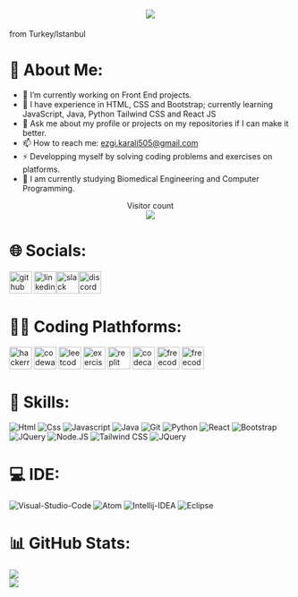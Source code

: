 <h1 align="center">
  <a href="https://git.io/typing-svg">
    <img src="https://readme-typing-svg.herokuapp.com/?lines=Junior+Front+End+Developer!;Ezgi+Karalı&center=true&size=25">
  </a>
</h1>
from Turkey/Istanbul

# 💫 About Me: 
- 🔭 I’m currently working on Front End projects.
- 🌱 I have experience in HTML, CSS and Bootstrap; currently learning JavaScript, Java, Python Tailwind CSS and React JS
- 💬 Ask me about my profile or projects on my repositories if I can make it better. 
- 📫 How to reach me: ezgi.karali505@gmail.com
- ⚡ Developping myself by solving coding problems and exercises on platforms.
- 📙 I am currently studying Biomedical Engineering and Computer Programming. 

<p align="center"> 
  Visitor count<br>
   <img src="https://profile-counter.glitch.me/ezgikarali4/count.svg" />
</p>

# 🌐 Socials:
[<img src='https://cdn.jsdelivr.net/npm/simple-icons@3.0.1/icons/github.svg' alt='github' height='40'>](https://github.com/ezgikarali4)  [<img src='https://cdn.jsdelivr.net/npm/simple-icons@3.0.1/icons/linkedin.svg' alt='linkedin' height='40'>](https://www.linkedin.com/in/ezgikarali/)<img src='https://cdn.jsdelivr.net/npm/simple-icons@3.0.1/icons/slack.svg' alt='slack' height='40'><img src='https://cdn.jsdelivr.net/npm/simple-icons@3.0.1/icons/discord.svg' alt='discord' height='40'>

# 👩‍💻 Coding Plathforms:
[<img src='https://cdn.jsdelivr.net/npm/simple-icons@3.0.1/icons/hackerrank.svg' alt='hackerrank' height='40'>](https://www.hackerrank.com/ezgi_karali505)
[<img src='https://cdn.jsdelivr.net/npm/simple-icons@3.0.1/icons/codewars.svg' alt='codewars' height='40'>](https://www.codewars.com/users/ezgikarali4)
[<img src='https://cdn.jsdelivr.net/npm/simple-icons@3.0.1/icons/leetcode.svg' alt='leetcode' height='40'>](https://leetcode.com/ezgikarali/)
<img src='https://cdn.jsdelivr.net/npm/simple-icons@3.0.1/icons/exercism.svg' alt='exercism' height='40'>
[<img src='https://cdn.jsdelivr.net/npm/simple-icons@3.0.1/icons/repl-dot-it.svg' alt='replit' height='40'>](https://replit.com/@ezgikarali505)
[<img src='https://cdn.jsdelivr.net/npm/simple-icons@3.0.1/icons/codecademy.svg' alt='codecademy' height='40'>](https://www.codecademy.com/profiles/ezgikarali)
[<img src='https://cdn.jsdelivr.net/npm/simple-icons@3.0.1/icons/freecodecamp.svg' alt='freecodecamp' height='40'>](https://www.freecodecamp.org/ezgikarali)
[<img src='https://cdn.jsdelivr.net/npm/simple-icons@3.0.1/icons/codepen.svg' alt='freecodecamp' height='40'>](https://codepen.io/ezgikarali4)

# 🚀 Skills:
![Html](https://img.shields.io/badge/HTML5-E34F26?style=for-the-badge&logo=html5&logoColor=white)
![Css](https://img.shields.io/badge/CSS3-1572B6?style=for-the-badge&logo=css3&logoColor=white)
![Javascript](https://img.shields.io/badge/JavaScript-323330?style=for-the-badge&logo=javascript&logoColor=F7DF1E)
![Java](https://img.shields.io/badge/Java-ED8B00?style=for-the-badge&logo=java&logoColor=white)
![Git](https://img.shields.io/badge/GIT-E44C30?style=for-the-badge&logo=git&logoColor=white)
![Python](https://img.shields.io/badge/Python-3776AB?style=for-the-badge&logo=python&logoColor=white)
![React](https://img.shields.io/badge/React-20232A?style=for-the-badge&logo=react&logoColor=61DAFB)
![Bootstrap](https://img.shields.io/badge/Bootstrap-563D7C?style=for-the-badge&logo=bootstrap&logoColor=white)
![JQuery](https://img.shields.io/badge/jQuery-0769AD?style=for-the-badge&logo=jquery&logoColor=white)
![Node.JS](https://img.shields.io/badge/Node.js-43853D?style=for-the-badge&logo=node.js&logoColor=white)
![Tailwind CSS](https://img.shields.io/badge/Tailwind_CSS-38B2AC?style=for-the-badge&logo=tailwind-css&logoColor=white)
![JQuery](https://img.shields.io/badge/jQuery-0769AD?style=for-the-badge&logo=jquery&logoColor=white)
# 💻 IDE:
![Visual-Studio-Code](https://img.shields.io/badge/Visual_Studio_Code-0078D4?style=for-the-badge&logo=visual%20studio%20code&logoColor=white)
![Atom](https://img.shields.io/badge/Atom-66595C?style=for-the-badge&logo=Atom&logoColor=white)
![Intellij-IDEA](https://img.shields.io/badge/IntelliJ_IDEA-000000.svg?style=for-the-badge&logo=intellij-idea&logoColor=white)
![Eclipse](https://img.shields.io/badge/Eclipse-2C2255?style=for-the-badge&logo=eclipse&logoColor=white
)
# 📊 GitHub Stats:
![](https://github-readme-stats.vercel.app/api?username=ezgikarali4&theme=vision-friendly-dark&hide_border=true&include_all_commits=false&count_private=false)<br/>
![](https://github-readme-stats.vercel.app/api/top-langs/?username=ezgikarali4&theme=vision-friendly-dark&hide_border=true&include_all_commits=false&count_private=false&layout=compact)



